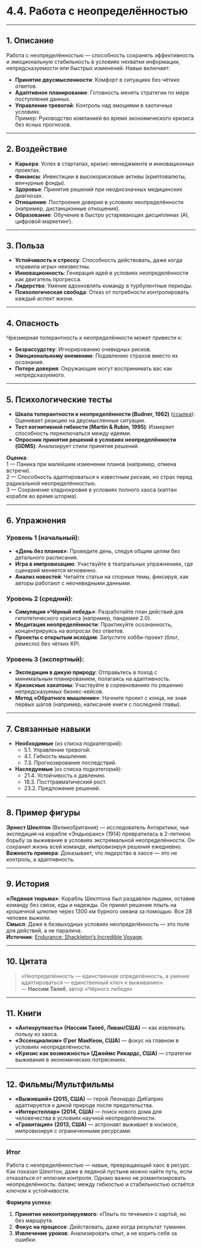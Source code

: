 # 4.4. Работа с неопределённостью  

---

## 1. Описание  
Работа с неопределённостью — способность сохранять эффективность и эмоциональную стабильность в условиях нехватки информации, непредсказуемости или быстрых изменений. Навык включает:  
- **Принятие двусмысленности**: Комфорт в ситуациях без чётких ответов.  
- **Адаптивное планирование**: Готовность менять стратегии по мере поступления данных.  
- **Управление тревогой**: Контроль над эмоциями в хаотичных условиях.  
Пример: Руководство компанией во время экономического кризиса без ясных прогнозов.  

---

## 2. Воздействие  
- **Карьера**: Успех в стартапах, кризис-менеджменте и инновационных проектах.  
- **Финансы**: Инвестиции в высокорисковые активы (криптовалюты, венчурные фонды).  
- **Здоровье**: Принятие решений при неоднозначных медицинских диагнозах.  
- **Отношения**: Построение доверия в условиях неопределённости (например, дистанционные отношения).  
- **Образование**: Обучение в быстро устаревающих дисциплинах (AI, цифровой маркетинг).  

---

## 3. Польза  
- **Устойчивость к стрессу**: Способность действовать, даже когда «правила игры» неизвестны.  
- **Инновационность**: Генерация идей в условиях неопределённости как двигатель прогресса.  
- **Лидерство**: Умение вдохновлять команду в турбулентные периоды.  
- **Психологическая свобода**: Отказ от потребности контролировать каждый аспект жизни.  

---

## 4. Опасность  
Чрезмерная толерантность к неопределённости может привести к:  
- **Безрассудству**: Игнорированию очевидных рисков.  
- **Эмоциональному онемению**: Подавлению страхов вместо их осознания.  
- **Потере доверия**: Окружающие могут воспринимать вас как непредсказуемого.  

---

## 5. Психологические тесты  
- **Шкала толерантности к неопределённости (Budner, 1962)** ([ссылка](https://www.researchgate.net/publication/232514944_Intolerance_of_Ambiguity_as_a_Personality_Variable)): Оценивает реакцию на двусмысленные ситуации.  
- **Тест когнитивной гибкости (Martin & Rubin, 1995)**: Измеряет способность переключаться между идеями.  
- **Опросник принятия решений в условиях неопределённости (GDMS)**: Анализирует стили принятия решений.  

**Оценка**:  
1 — Паника при малейшем изменении планов (например, отмена встречи).  
2 — Способность адаптироваться к известным рискам, но страх перед радикальной неопределённостью.  
3 — Сохранение хладнокровия в условиях полного хаоса (каптан корабля во время шторма).  

---

## 6. Упражнения  

### Уровень 1 (начальный):  
- **«День без планов»**: Проведите день, следуя общим целям без детального расписания.  
- **Игра в импровизацию**: Участвуйте в театральных упражнениях, где сценарий меняется мгновенно.  
- **Анализ новостей**: Читайте статьи на спорные темы, фиксируя, как авторы работают с неочевидными данными.  

### Уровень 2 (средний):  
- **Симуляция «Чёрный лебедь»**: Разработайте план действий для гипотетического кризиса (например, пандемия 2.0).  
- **Медитация неопределённости**: Практикуйте осознанность, концентрируясь на вопросах без ответов.  
- **Проекты с открытым исходом**: Запустите хобби-проект (блог, ремесло) без чётких KPI.  

### Уровень 3 (экспертный):  
- **Экспедиции в дикую природу**: Отправьтесь в поход с минимальным планированием, полагаясь на адаптивность.  
- **Кризисные хакатоны**: Участвуйте в соревнованиях по решению непредсказуемых бизнес-кейсов.  
- **Метод «Обратного мышления»**: Начните проект с конца, не зная первых шагов (например, написание книги с последней главы).  

---

## 7. Связанные навыки  
- **Необходимые** (из списка подкатегорий):  
  - 5.1. Управление тревогой.  
  - 4.1. Гибкость мышления.  
  - 7.3. Прогнозирование последствий.  
- **Наследуемые** (из списка подкатегорий):  
  - 21.4. Устойчивость к давлению.  
  - 18.3. Посттравматический рост.  
  - 23.2. Предложение решений.  

---

## 8. Пример фигуры  
**Эрнест Шеклтон** (Великобритания) — исследователь Антарктики, чья экспедиция на корабле «Эндьюранс» (1914) превратилась в 2-летнюю борьбу за выживание в условиях экстремальной неопределённости. Он сохранил жизнь всей команде, импровизируя решения ежедневно.  
**Важность примера**: Доказывает, что лидерство в хаосе — это не контроль, а адаптивность.  

---

## 9. История  
**«Ледяная тюрьма»**: Корабль Шеклтона был раздавлен льдами, оставив команду без связи, еды и надежды. Он принял решение плыть на крошечной шлюпке через 1300 км бурного океана за помощью. Все 28 человек выжили.  
**Смысл**: Даже в безвыходных условиях неопределённость — это поле для действий, а не паралича.  
**Источник**: [Endurance: Shackleton’s Incredible Voyage](https://www.nationalgeographic.com/history/article/endurance-shipwreck-antarctica).  

---

## 10. Цитата  
> «Неопределённость — единственная определённость, а умение адаптироваться — единственный ключ к выживанию».  
> — **Нассим Талеб**, автор «Чёрного лебедя»  

---

## 11. Книги  
- **«Антихрупкость» (Нассим Талеб, Ливан/США)** — как извлекать пользу из хаоса.  
- **«Эссенциализм» (Грег МакКеон, США)** — фокус на главном в условиях неопределённости.  
- **«Кризис как возможность» (Джеймс Рикардс, США)** — стратегии выживания в экономических потрясениях.  

---

## 12. Фильмы/Мультфильмы  
- **«Выживший» (2015, США)** — герой Леонардо ДиКаприо адаптируется к дикой природе после предательства.  
- **«Интерстеллар» (2014, США)** — поиск нового дома для человечества в условиях научной неопределённости.  
- **«Гравитация» (2013, США)** — астронавт выживает в космосе, импровизируя с ограниченными ресурсами.  

---

### **Итог**  
Работа с неопределённостью — навык, превращающий хаос в ресурс. Как показал Шеклтон, даже в ледяной пустыне можно найти путь, если отказаться от иллюзии контроля. Однако важно не романтизировать неопределённость: баланс между гибкостью и стабильностью остаётся ключом к устойчивости.  

**Формула успеха**:  
1. **Принятие неконтролируемого**: «Плыть по течению» с картой, но без маршрута.  
2. **Фокус на процессе**: Действовать, даже когда результат туманен.  
3. **Извлечение уроков**: Анализировать опыт, а не корить себя за ошибки.